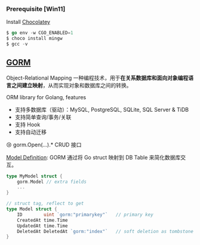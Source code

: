 ### Prerequisite [Win11]

Install [Chocolatey](https://chocolatey.org/install)

```go
$ go env -w CGO_ENABLED=1
$ choco install mingw
$ gcc -v
```

## [GORM](https://github.com/go-gorm/gorm)

Object-Relational Mapping 一种编程技术，用于**在关系数据库和面向对象编程语言之间建立映射**，从而实现对象和数据库之间的转换。

ORM library for Golang, features

- 支持多数据库（驱动）：MySQL, PostgreSQL, SQLite, SQL Server & TiDB
- 支持简单查询/事务/关联
- 支持 Hook
- 支持自动迁移

:cry: gorm.Open(...).* CRUD 接口

[Model Definition](https://gorm.io/zh_CN/docs/models.html): GORM 通过将 Go struct 映射到 DB Table 来简化数据库交互。

```go
type MyModel struct {
	gorm.Model // extra fields
	...
}

// struct tag, reflect to get
type Model struct {
	ID        uint `gorm:"primarykey"`   // primary key
	CreatedAt time.Time
	UpdatedAt time.Time
	DeletedAt DeletedAt `gorm:"index"`   // soft deletion as tombstone & index on
}
```